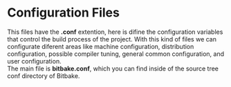 # Configuration Files
This files have the **.conf** extention, here is difine the configuration variables that control the build process of the project. 
With this kind of files we can configurate diferent areas like machine configuration, distribution configuration, possible compiler tuning, general common configuration, and user configuration.  
The main file is **bitbake.conf**, which you can find inside of the source tree conf directory of Bitbake.

